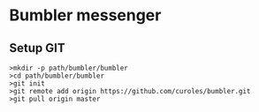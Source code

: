 # Bumbler messenger

## Setup GIT

```
>mkdir -p path/bumbler/bumbler
>cd path/bumbler/bumbler
>git init
>git remote add origin https://github.com/curoles/bumbler.git
>git pull origin master
```

